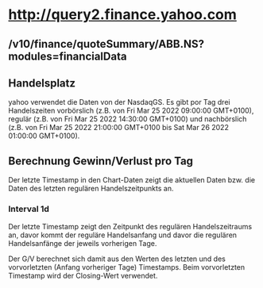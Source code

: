 # http://query2.finance.yahoo.com

## /v10/finance/quoteSummary/ABB.NS?modules=financialData

## Handelsplatz

yahoo verwendet die Daten von der NasdaqGS.
Es gibt por Tag drei Handelszeiten vorbörslich (z.B. von Fri Mar 25 2022 09:00:00 GMT+0100),
regulär (z.B. von Fri Mar 25 2022 14:30:00 GMT+0100)
und nachbörslich (z.B. von Fri Mar 25 2022 21:00:00 GMT+0100 bis Sat Mar 26 2022 01:00:00 GMT+0100).

## Berechnung Gewinn/Verlust pro Tag

Der letzte Timestamp in den Chart-Daten zeigt die aktuellen Daten bzw. die Daten des letzten regulären Handelszeitpunkts an.

### Interval 1d

Der letzte Timestamp zeigt den Zeitpunkt des regulären Handelszeitraums an, davor kommt der reguläre Handelsanfang und davor die
regulären Handelsanfänge der jeweils vorherigen Tage.

Der G/V berechnet sich damit aus den Werten des letzten und des vorvorletzten (Anfang vorheriger Tage) Timestamps.
Beim vorvorletzten Timestamp wird der Closing-Wert verwendet.
